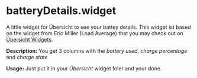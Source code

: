 batteryDetails.widget
=====================

A little widget for Übersicht to see your battey details. This widget ist based on the widget from Eric Miller (Load Average) that you may check out on [Übersicht Widgets](http://tracesof.net/uebersicht-widgets/).

__Description:__ You get 3 columns with the _battery used_, _charge percentage_ and _charge state_

__Usage:__ Just put it in your _Übersicht_ widget foler and your done.
